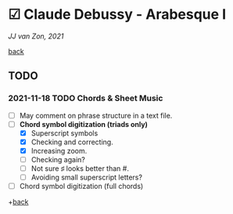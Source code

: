 ☑ Claude Debussy - Arabesque Ⅰ
===============================

*JJ van Zon, 2021*

[back](./README.md)

TODO
----

### 2021-11-18 TODO Chords & Sheet Music

- [ ] May comment on phrase structure in a text file.
- [ ] __Chord symbol digitization (triads only)__
    - [x] Superscript symbols
    - [x] Checking and correcting.
    - [x] Increasing zoom.
    - [ ] Checking again?
    - [ ] Not sure ♯ looks better than #.
    - [ ] Avoiding small superscript letters?
- [ ] Chord symbol digitization (full chords)

+[back](./README.md)